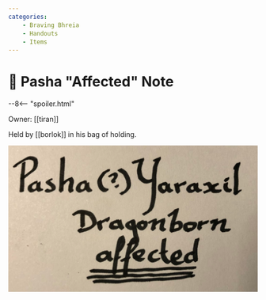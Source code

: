 ```yaml
---
categories:
    - Braving Bhreia
    - Handouts
    - Items
---
```

# 🔐 Pasha "Affected" Note

--8<-- "spoiler.html"

Owner: [[tiran]]

Held by [[borlok]] in his bag of holding.

![Pasha (?) Yaraxil Dragonborn Affected](../../../assets/images/pasha-affected.png)
